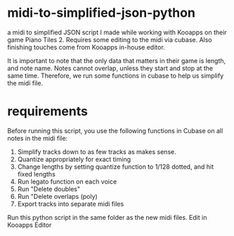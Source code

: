 # midi-to-simplified-json-python
a midi to simplified JSON script I made while working with Kooapps on their game Piano Tiles 2. Requires some editing to the midi via cubase. Also finishing touches come from Kooapps in-house editor.

It is important to note that the only data that matters in their game is length, and note name. Notes cannot overlap, unless they start and stop at the same time. Therefore, we run some functions in cubase to help us simplify the midi file.

# requirements
Before running this script, you use the following functions in Cubase on all notes in the midi file:

1. Simplify tracks down to as few tracks as makes sense.
2.  Quantize appropriately for exact timing
3. Change lengths by setting quantize function to 1/128 dotted, and hit fixed lengths
4. Run legato function on each voice
5. Run "Delete doubles"
6. Run "Delete overlaps (poly)
7. Export tracks into separate midi files

Run this python script in the same folder as the new midi files.
Edit in Kooapps Editor


